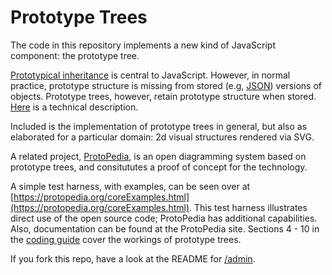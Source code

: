 # Prototype Trees

The code in this repository implements a new kind of JavaScript component: the prototype tree.
 
[Prototypical inheritance](https://protopedia.org/doc/inherit.html) is central to JavaScript. However, in normal practice, prototype structure is missing from stored (e.g, [JSON](https://www.json.org/)) versions of objects. Prototype trees, however, retain prototype structure when stored. [Here](https://medium.com/dailyjs/prototype-trees-as-javascript-components-fad6c8fb4454) is a technical description.

Included is the implementation of prototype trees in general, but also as elaborated for a particular domain: 2d visual structures rendered via SVG. 

A related project, [ProtoPedia](https://protopedia.org), is  an open diagramming system based on prototype trees, and consitututes a proof of concept for the technology.

A simple test harness, with examples, can be seen over at [https://protopedia.org/coreExamples.html](https://protopedia.org/coreExamples.html). This test harness illustrates direct use of the open source code; ProtoPedia has additional capabilities.
Also, documentation can be found at the ProtoPedia site. Sections 4 - 10  in the [coding guide](https://protopedia.org/doc/code.html) cover the workings of prototype trees.

If you fork this repo, have a look at the README for [/admin](../../tree/master/admin).